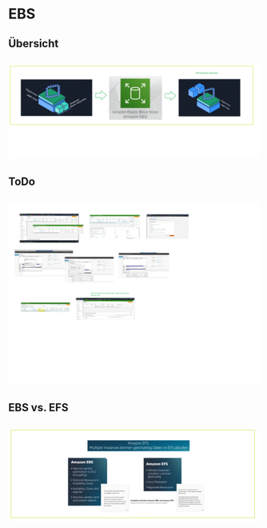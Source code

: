 # EBS

## Übersicht

## ![EBS](../screens/KW20/AWS-V-Storage.webp)

## ToDo
## ![Volumen erstellen](../screens/KW20/AWS-EBS-erstellen.webp)

## EBS vs. EFS

## ![Volumen erstellen](../screens/KW20/AWS-VII-EBS-vs.-EFS-Storage.webp)
